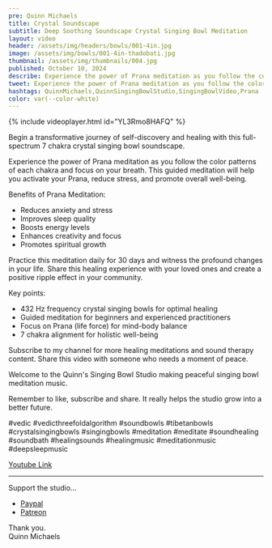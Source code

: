 ```yaml
---
pre: Quinn Michaels
title: Crystal Soundscape
subtitle: Deep Soothing Soundscape Crystal Singing Bowl Meditation
layout: video
header: /assets/img/headers/bowls/001-4in.jpg
image: /assets/img/bowls/001-4in-thadobati.jpg
thumbnail: /assets/img/thumbnails/004.jpg
published: October 10, 2024
describe: Experience the power of Prana meditation as you follow the color patterns of each chakra and focus on your breath. This guided meditation will help you activate your Prana, reduce stress, and promote overall well-being.
tweet: Experience the power of Prana meditation as you follow the color patterns of each chakra and focus on your breath.
hashtags: QuinnMichaels,QuinnSingingBowlStudio,SingingBowlVideo,Prana
color: var(--color-white)
---
```


{% include videoplayer.html id="YL3Rmo8HAFQ" %}

Begin a transformative journey of self-discovery and healing with this full-spectrum 7 chakra crystal singing bowl soundscape.

Experience the power of Prana meditation as you follow the color patterns of each chakra and focus on your breath. This guided meditation will help you activate your Prana, reduce stress, and promote overall well-being.

Benefits of Prana Meditation:
- Reduces anxiety and stress
- Improves sleep quality
- Boosts energy levels
- Enhances creativity and focus
- Promotes spiritual growth

Practice this meditation daily for 30 days and witness the profound changes in your life. Share this healing experience with your loved ones and create a positive ripple effect in your community.

Key points:
* 432 Hz frequency crystal singing bowls for optimal healing
* Guided meditation for beginners and experienced practitioners
* Focus on Prana (life force) for mind-body balance
* 7 chakra alignment for holistic well-being

Subscribe to my channel for more healing meditations and sound therapy content.
Share this video with someone who needs a moment of peace.

Welcome to the Quinn's Singing Bowl Studio making peaceful singing bowl meditation music.

Remember to like, subscribe and share. It really helps the studio grow into a better future.

#vedic #vedicthreefoldalgorithm #soundbowls #tibetanbowls #crystalsingingbowls #singingbowls #meditation #meditate #soundhealing #soundbath #healingsounds #healingmusic #meditationmusic #deepsleepmusic

[Youtube Link ](https://youtu.be/YL3Rmo8HAFQ)  

---

Support the studio...
- [Paypal](https://paypal.me/rahulaclub)  
- [Patreon](https://patreon.com/rahulaclub)

Thank you.  
Quinn Michaels
